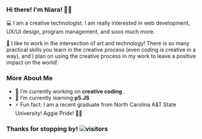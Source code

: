 ### Hi there! I'm Niara! 👋🏾

<!--
**ninibean/ninibean** is a ✨ _special_ ✨ repository because its `README.md` (this file) appears on your GitHub profile.

Here are some ideas to get you started:

- 🔭 I’m currently working on ...
- 🌱 I’m currently learning ...
- 👯 I’m looking to collaborate on ...
- 🤔 I’m looking for help with ...
- 💬 Ask me about ...
- 📫 How to reach me: ...
- 😄 Pronouns: ...
- ⚡ Fun fact: ...
-->

💻 I am a creative technologist. I am really interested in web development, UX/UI design, program management, and sooo much more.

🎨 I like to work in the intersection of art and technology! There is so many practical skills you learn in the creative process (even coding is creative in a way), and I plan on using the creative process in my work to leave a positive impact on the world!

### More About Me
- 🔭 I’m currently working on **creative coding** .
- 🌱 I’m currently learning **p5.JS**
- ⚡ Fun fact: I am a recent graduate from North Carolina A&T State University! Aggie Pride! 💙💛

### Thanks for stopping by! ![visitors](https://visitor-badge.glitch.me/badge?page_id=${ninibean}.${ninibean})

